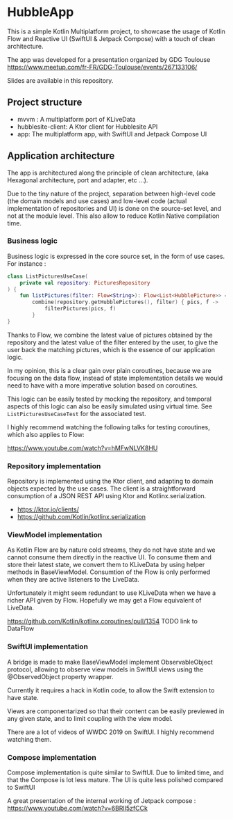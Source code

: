 # HubbleApp #

This is a simple Kotlin Multiplatform project, to showcase the usage of Kotlin
Flow and Reactive UI (SwiftUI & Jetpack Compose) with a touch of clean
architecture.

The app was developed for a presentation organized by GDG Toulouse
https://www.meetup.com/fr-FR/GDG-Toulouse/events/267133106/

Slides are available in this repository.

## Project structure ##

  * mvvm : A multiplatform port of KLiveData 
  * hubblesite-client: A Ktor client for Hubblesite API
  * app: The multiplatform app, with SwiftUI and Jetpack Compose UI
  
## Application architecture ##

The app is architectured along the principle of clean architecture, (aka
Hexagonal architecture, port and adapter, etc ...).

Due to the tiny nature of the project, separation between high-level code (the
domain models and use cases) and low-level code (actual implementation of
repositories and UI) is done on the source-set level, and not at the module
level. This also allow to reduce Kotlin Native compilation time.

### Business logic ###

Business logic is expressed in the core source set, in the form of use cases.
For instance :

``` kotlin
class ListPicturesUseCase(
    private val repository: PicturesRepository
) {
    fun listPictures(filter: Flow<String>): Flow<List<HubblePicture>> =
        combine(repository.getHubblePictures(), filter) { pics, f ->
            filterPictures(pics, f)
        }
}
```

Thanks to Flow, we combine the latest value of pictures obtained by the
repository and the latest value of the filter entered by the user, to give the
user back the matching pictures, which is the essence of our application logic.

In my opinion, this is a clear gain over plain coroutines, because we are
focusing on the data flow, instead of state implementation details we would need
to have with a more imperative solution based on coroutines.

This logic can be easily tested by mocking the repository, and temporal aspects
of this logic can also be easily simulated using virtual time. See
`ListPicturesUseCaseTest` for the associated test.

I highly recommend watching the following talks for testing coroutines, which
also applies to Flow:

https://www.youtube.com/watch?v=hMFwNLVK8HU

### Repository implementation ###

Repository is implemented using the Ktor client, and adapting to domain objects
expected by the use cases. The client is a straightforward consumption of a JSON
REST API using Ktor and Kotlinx.serialization.

  * https://ktor.io/clients/
  * https://github.com/Kotlin/kotlinx.serialization

### ViewModel implementation ###

As Kotlin Flow are by nature cold streams, they do not have state and we cannot
consume them directly in the reactive UI. To consume them and store their latest
state, we convert them to KLiveData by using helper methods in BaseViewModel.
Consumtion of the Flow is only performed when they are active listeners to the
LiveData.

Unfortunately it might seem redundant to use KLiveData when we have a richer API
given by Flow. Hopefully we may get a Flow equivalent of LiveData.

https://github.com/Kotlin/kotlinx.coroutines/pull/1354
TODO link to DataFlow

### SwiftUI implementation ###

A bridge is made to make BaseViewModel implement ObservableObject protocol,
allowing to observe view models in SwiftUI views using the @ObservedObject
property wrapper.

Currently it requires a hack in Kotlin code, to allow the Swift extension to
have state.

Views are componentarized so that their content can be easily previewed in any
given state, and to limit coupling with the view model.

There are a lot of videos of WWDC 2019 on SwiftUI. I highly recommend watching
them.

### Compose implementation ###

Compose implementation is quite similar to SwiftUI. Due to limited time, and
that the Compose is lot less mature. The UI is quite less polished compared to
SwiftUI

A great presentation of the internal working of Jetpack compose :
https://www.youtube.com/watch?v=6BRlI5zfCCk
